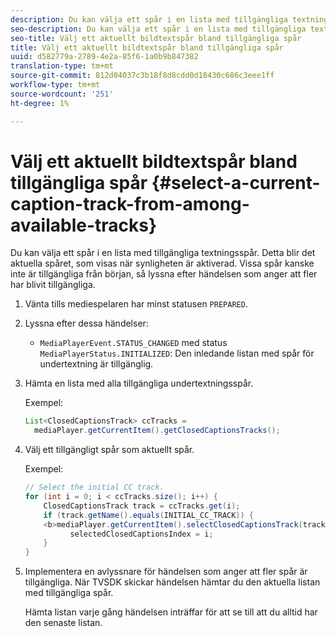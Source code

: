 ```yaml
---
description: Du kan välja ett spår i en lista med tillgängliga textningsspår. Detta blir det aktuella spåret, som visas när synligheten är aktiverad. Vissa spår kanske inte är tillgängliga från början, så lyssna efter händelsen som anger att fler har blivit tillgängliga.
seo-description: Du kan välja ett spår i en lista med tillgängliga textningsspår. Detta blir det aktuella spåret, som visas när synligheten är aktiverad. Vissa spår kanske inte är tillgängliga från början, så lyssna efter händelsen som anger att fler har blivit tillgängliga.
seo-title: Välj ett aktuellt bildtextspår bland tillgängliga spår
title: Välj ett aktuellt bildtextspår bland tillgängliga spår
uuid: d582779a-2789-4e2a-85f6-1a0b9b847382
translation-type: tm+mt
source-git-commit: 812d04037c3b18f8d8cdd0d18430c686c3eee1ff
workflow-type: tm+mt
source-wordcount: '251'
ht-degree: 1%

---
```



# Välj ett aktuellt bildtextspår bland tillgängliga spår {#select-a-current-caption-track-from-among-available-tracks}

Du kan välja ett spår i en lista med tillgängliga textningsspår. Detta blir det aktuella spåret, som visas när synligheten är aktiverad. Vissa spår kanske inte är tillgängliga från början, så lyssna efter händelsen som anger att fler har blivit tillgängliga.

1. Vänta tills mediespelaren har minst statusen `PREPARED`.
1. Lyssna efter dessa händelser:

   * `MediaPlayerEvent.STATUS_CHANGED` med status  `MediaPlayerStatus.INITIALIZED`: Den inledande listan med spår för undertextning är tillgänglig.

1. Hämta en lista med alla tillgängliga undertextningsspår.

   Exempel:

   ```java
   List<ClosedCaptionsTrack> ccTracks = 
     mediaPlayer.getCurrentItem().getClosedCaptionsTracks();
   ```

1. Välj ett tillgängligt spår som aktuellt spår.

   Exempel:

   ```java
   // Select the initial CC track. 
   for (int i = 0; i < ccTracks.size(); i++) { 
       ClosedCaptionsTrack track = ccTracks.get(i); 
       if (track.getName().equals(INITIAL_CC_TRACK)) { 
       <b>mediaPlayer.getCurrentItem().selectClosedCaptionsTrack(track);</b> 
             selectedClosedCaptionsIndex = i; 
       } 
   }
   ```

1. Implementera en avlyssnare för händelsen som anger att fler spår är tillgängliga. När TVSDK skickar händelsen hämtar du den aktuella listan med tillgängliga spår.

   Hämta listan varje gång händelsen inträffar för att se till att du alltid har den senaste listan.